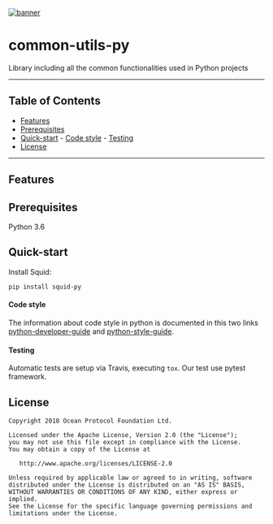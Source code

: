[![banner](https://raw.githubusercontent.com/oceanprotocol/art/master/github/repo-banner%402x.png)](https://oceanprotocol.com)

# common-utils-py
Library including all the common functionalities used in Python projects

---

## Table of Contents

  - [Features](#features)
  - [Prerequisites](#prerequisites)
  - [Quick-start](#quick-start)
        - [Code style](#code-style)
        - [Testing](#testing)
  - [License](#license)

---

## Features


## Prerequisites

Python 3.6

## Quick-start

Install Squid:

```
pip install squid-py
```

#### Code style

The information about code style in python is documented in this two links [python-developer-guide](https://github.com/oceanprotocol/dev-ocean/blob/master/doc/development/python-developer-guide.md)
and [python-style-guide](https://github.com/oceanprotocol/dev-ocean/blob/master/doc/development/python-style-guide.md).

#### Testing

Automatic tests are setup via Travis, executing `tox`.
Our test use pytest framework.

## License

```
Copyright 2018 Ocean Protocol Foundation Ltd.

Licensed under the Apache License, Version 2.0 (the "License");
you may not use this file except in compliance with the License.
You may obtain a copy of the License at

   http://www.apache.org/licenses/LICENSE-2.0

Unless required by applicable law or agreed to in writing, software
distributed under the License is distributed on an "AS IS" BASIS,
WITHOUT WARRANTIES OR CONDITIONS OF ANY KIND, either express or implied.
See the License for the specific language governing permissions and
limitations under the License.
